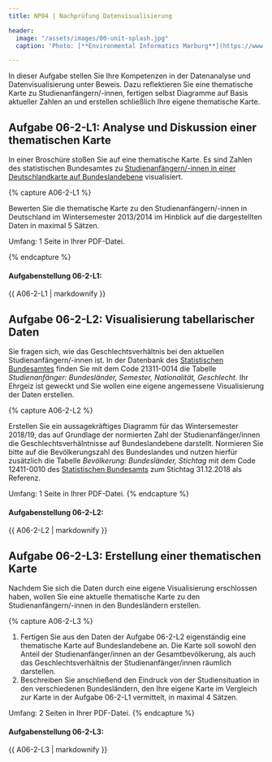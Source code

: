 ```yaml
---
title: NP04 | Nachprüfung Datenvisualisierung

header:
  image: "/assets/images/00-unit-splash.jpg"
  caption: 'Photo: [**Environmental Informatics Marburg**](https://www.flickr.com/environmentalinformatics-marburg/)'

---
```


In dieser Aufgabe stellen Sie Ihre Kompetenzen in der Datenanalyse und Datenvisualisierung unter Beweis. Dazu reflektieren Sie eine thematische Karte zu Studienanfängern/-innen, fertigen selbst Diagramme auf Basis aktueller Zahlen an und erstellen schließlich Ihre eigene thematische Karte.


## Aufgabe 06-2-L1: Analyse und Diskussion einer thematischen Karte

In einer Broschüre stoßen Sie auf eine thematische Karte. Es sind Zahlen des statistischen Bundesamtes zu [Studienanfängern/-innen in einer Deutschlandkarte auf Bundeslandebene](https://ilias.uni-marburg.de/goto.php?target=file_3895103_download&client_id=UNIMR) visualisiert.


{% capture A06-2-L1 %}

Bewerten Sie die thematische Karte zu den Studienanfängern/-innen in Deutschland im Wintersemester 2013/2014 im Hinblick auf die  dargestellten Daten in maximal 5 Sätzen.

Umfang: 1 Seite in Ihrer PDF-Datei.

{% endcapture %}

<div class="notice--success">
  <h4 class="no_toc">Aufgabenstellung 06-2-L1:</h4>
  {{ A06-2-L1 | markdownify }}
</div>


## Aufgabe 06-2-L2: Visualisierung tabellarischer Daten

Sie fragen sich, wie das Geschlechtsverhältnis bei den aktuellen Studienanfängern/-innen ist.
In der Datenbank des [Statistischen Bundesamtes](https://www-genesis.destatis.de/genesis/online) finden Sie mit dem Code 21311-0014 die Tabelle *Studienanfänger: Bundesländer, Semester, Nationalität, Geschlecht*. Ihr Ehrgeiz ist geweckt und Sie wollen eine eigene angemessene Visualisierung der Daten erstellen.

{% capture A06-2-L2 %}

Erstellen Sie ein aussagekräftiges Diagramm für das Wintersemester 2018/19, das auf Grundlage der normierten Zahl der Studienanfänger/innen die Geschlechtsverhälntnisse auf Bundeslandebene darstellt. Normieren Sie bitte auf die Bevölkerungszahl des Bundeslandes und nutzen hierfür zusätzlich die Tabelle *Bevölkerung: Bundesländer, Stichtag* mit dem Code 12411-0010 des [Statistischen Bundesamts](https://www-genesis.destatis.de/genesis/online) zum Stichtag 31.12.2018 als Referenz.

Umfang: 1 Seite in Ihrer PDF-Datei.
{% endcapture %}

<div class="notice--success">
  <h4 class="no_toc">Aufgabenstellung 06-2-L2:</h4>
  {{ A06-2-L2 | markdownify }}
</div>

## Aufgabe 06-2-L3: Erstellung einer thematischen Karte
Nachdem Sie sich die Daten durch eine eigene Visualisierung erschlossen haben, wollen Sie eine aktuelle thematische Karte zu den Studienanfängern/-innen in den Bundesländern erstellen.

{% capture A06-2-L3 %}

1.  Fertigen Sie aus den Daten der Aufgabe 06-2-L2 eigenständig eine thematische Karte auf Bundeslandebene an. Die Karte soll sowohl den Anteil der Studienanfänger/innen an der Gesamtbevölkerung, als auch das Geschlechtsverhältnis der Studienanfänger/innen räumlich darstellen.
1.  Beschreiben Sie anschließend den Eindruck von der Studiensituation in den verschiedenen Bundesländern, den Ihre eigene Karte im Vergleich zur Karte in der Aufgabe 06-2-L1 vermittelt, in maximal 4 Sätzen.

Umfang: 2 Seiten in Ihrer PDF-Datei.
{% endcapture %}

<div class="notice--success">
  <h4 class="no_toc">Aufgabenstellung 06-2-L3:</h4>
  {{ A06-2-L3 | markdownify }}
</div>
